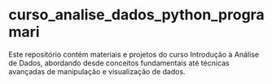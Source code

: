 # curso_analise_dados_python_programari
Este repositório contém materiais e projetos do curso Introdução à Análise de Dados, abordando desde conceitos fundamentais até técnicas avançadas de manipulação e visualização de dados.
